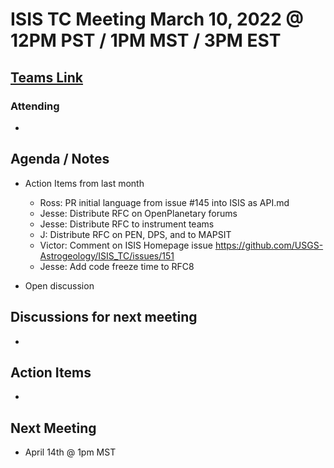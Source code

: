 # ISIS TC Meeting March 10, 2022 @ 12PM PST / 1PM MST / 3PM EST

## [Teams Link](https://teams.microsoft.com/dl/launcher/launcher.html?url=%2f_%23%2fl%2fmeetup-join%2f19%3ameeting_YWRkZjdiMGUtZWJlOC00OWMzLThlMTItZTk0Y2MyM2E1MWE0%40thread.v2%2f0%3fcontext%3d%257b%2522Tid%2522%253a%25220693b5ba-4b18-4d7b-9341-f32f400a5494%2522%252c%2522Oid%2522%253a%2522c27c6e98-e45a-45ff-aea5-7f10d6fe67c1%2522%257d%26anon%3dtrue&type=meetup-join&deeplinkId=e54b3969-3c7f-4efb-9cad-ee99cf639f86&directDl=true&msLaunch=true&enableMobilePage=true&suppressPrompt=true)

### Attending

- 

## Agenda / Notes

- Action Items from last month
  - Ross: PR initial language from issue #145 into ISIS as API.md
  - Jesse: Distribute RFC on OpenPlanetary forums
  - Jesse: Distribute RFC to instrument teams
  - J: Distribute RFC on PEN, DPS, and to MAPSIT
  - Victor: Comment on ISIS Homepage issue https://github.com/USGS-Astrogeology/ISIS_TC/issues/151
  - Jesse: Add code freeze time to RFC8

- Open discussion

## Discussions for next meeting

- 

## Action Items

-

## Next Meeting

- April 14th @ 1pm MST